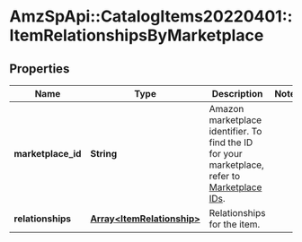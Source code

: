 # AmzSpApi::CatalogItems20220401::ItemRelationshipsByMarketplace

## Properties
Name | Type | Description | Notes
------------ | ------------- | ------------- | -------------
**marketplace_id** | **String** | Amazon marketplace identifier. To find the ID for your marketplace, refer to [Marketplace IDs](https://developer-docs.amazon.com/sp-api/docs/marketplace-ids). | 
**relationships** | [**Array&lt;ItemRelationship&gt;**](ItemRelationship.md) | Relationships for the item. | 

